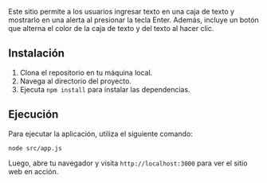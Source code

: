 
Este sitio permite a los usuarios ingresar texto en una caja de texto y mostrarlo en una alerta al presionar la tecla Enter. 
Además, incluye un botón que alterna el color de la caja de texto y del texto al hacer clic.

## Instalación

1. Clona el repositorio en tu máquina local.
2. Navega al directorio del proyecto.
3. Ejecuta `npm install` para instalar las dependencias.

## Ejecución

Para ejecutar la aplicación, utiliza el siguiente comando:

```
node src/app.js
```

Luego, abre tu navegador y visita `http://localhost:3000` para ver el sitio web en acción.
